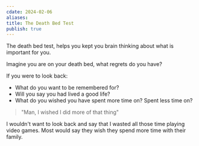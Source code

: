```yaml
---
cdate: 2024-02-06
aliases: 
title: The Death Bed Test
publish: true
---
```

The death bed test, helps you kept you brain thinking about what is important for you.

Imagine you are on your death bed, what regrets do you have? 

If you were to look back:
- What do you want to be remembered for? 
- Will you say you had lived a good life?
- What do you wished you have spent more time on? Spent less time on?

> "Man, I wished I did more of that thing"

I wouldn't want to look back and say that I wasted all those time playing video games.
Most would say they wish they spend more time with their family.